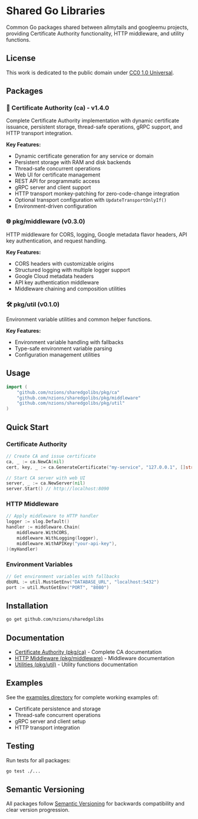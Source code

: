 # Shared Go Libraries

Common Go packages shared between allmytails and googleemu projects, providing Certificate Authority functionality, HTTP middleware, and utility functions.

## License

This work is dedicated to the public domain under [CC0 1.0 Universal](LICENSE).

## Packages

### 🔐 Certificate Authority (ca) - v1.4.0
Complete Certificate Authority implementation with dynamic certificate issuance, persistent storage, thread-safe operations, gRPC support, and HTTP transport integration.

**Key Features:**
- Dynamic certificate generation for any service or domain
- Persistent storage with RAM and disk backends
- Thread-safe concurrent operations  
- Web UI for certificate management
- REST API for programmatic access
- gRPC server and client support
- HTTP transport monkey-patching for zero-code-change integration
- Optional transport configuration with `UpdateTransportOnlyIf()`
- Environment-driven configuration

### 🌐 pkg/middleware (v0.3.0)
HTTP middleware for CORS, logging, Google metadata flavor headers, API key authentication, and request handling.

**Key Features:**
- CORS headers with customizable origins
- Structured logging with multiple logger support
- Google Cloud metadata headers
- API key authentication middleware
- Middleware chaining and composition utilities

### 🛠️ pkg/util (v0.1.0)  
Environment variable utilities and common helper functions.

**Key Features:**
- Environment variable handling with fallbacks
- Type-safe environment variable parsing
- Configuration management utilities

## Usage

```go
import (
    "github.com/nzions/sharedgolibs/pkg/ca"
    "github.com/nzions/sharedgolibs/pkg/middleware"
    "github.com/nzions/sharedgolibs/pkg/util"
)
```

## Quick Start

### Certificate Authority

```go
// Create CA and issue certificate
ca, _ := ca.NewCA(nil)
cert, key, _ := ca.GenerateCertificate("my-service", "127.0.0.1", []string{"service.local"})

// Start CA server with web UI
server, _ := ca.NewServer(nil)
server.Start() // http://localhost:8090
```

### HTTP Middleware

```go
// Apply middleware to HTTP handler  
logger := slog.Default()
handler := middleware.Chain(
    middleware.WithCORS,
    middleware.WithLogging(logger),
    middleware.WithAPIKey("your-api-key"),
)(myHandler)
```

### Environment Variables

```go
// Get environment variables with fallbacks
dbURL := util.MustGetEnv("DATABASE_URL", "localhost:5432")
port := util.MustGetEnv("PORT", "8080")
```

## Installation

```bash
go get github.com/nzions/sharedgolibs
```

## Documentation

- [Certificate Authority (pkg/ca)](pkg/ca/README.md) - Complete CA documentation
- [HTTP Middleware (pkg/middleware)](pkg/middleware/README.md) - Middleware documentation  
- [Utilities (pkg/util)](pkg/util/README.md) - Utility functions documentation

## Examples

See the [examples directory](pkg/ca/examples/) for complete working examples of:
- Certificate persistence and storage
- Thread-safe concurrent operations
- gRPC server and client setup
- HTTP transport integration

## Testing

Run tests for all packages:

```bash
go test ./...
```

## Semantic Versioning

All packages follow [Semantic Versioning](https://semver.org/) for backwards compatibility and clear version progression.
